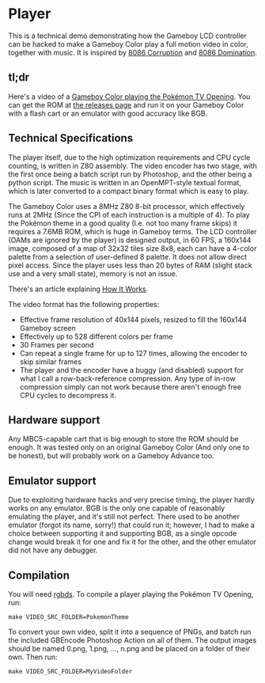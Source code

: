 # Player

This is a technical demo demonstrating how the Gameboy LCD controller can be hacked to make a Gameboy Color play a full motion video in color, together with music. It is inspired by [8086 Corruption](http://www.youtube.com/watch?v=H1p1im_2uf4) and [8086 Domination](http://www.youtube.com/watch?v=MWdG413nNkI).

## tl;dr
Here's a video of a [Gameboy Color playing the Pokémon TV Opening](http://www.youtube.com/watch?v=b6jtn71MWFI). You can get the ROM at [the releases page](https://github.com/LIJI32/GBVideoPlayer/releases) and run it on your Gameboy Color with a flash cart or an emulator with good accuracy like BGB.

## Technical Specifications
The player itself, due to the high optimization requirements and CPU cycle counting, is written in Z80 assembly. The video encoder has two stage, with the first once being a batch script run by Photoshop, and the other being a python script. The music is written in an OpenMPT-style textual format, which is later converted to a compact binary format which is easy to play.

The Gameboy Color uses a 8MHz Z80 8-bit processor, which effectively runs at 2MHz (Since the CPI of each instruction is a multiple of 4). To play the Pokémon theme in a good quality (I.e. not too many frame skips) it requires a 7.6MB ROM, which is huge in Gameboy terms. The LCD controller (OAMs are ignored by the player) is designed output, in 60 FPS, a 160x144 image, composed of a map of 32x32 tiles size 8x8, each can have a 4-color palette from a selection of user-defined 8 palette. It does not allow direct pixel access. Since the player uses less than 20 bytes of RAM (slight stack use and a very small state), memory is not an issue.

There's an article explaining [How It Works](How+It+Works.md).

The video format has the following properties:

 * Effective frame resolution of 40x144 pixels, resized to fill the 160x144 Gameboy screen
 * Effectively up to 528 different colors per frame
 * 30 Frames per second
 * Can repeat a single frame for up to 127 times, allowing the encoder to skip similar frames
 * The player and the encoder have a buggy (and disabled) support for what I call a row-back-reference compression. Any type of in-row compression simply can not work because there aren't enough free CPU cycles to decompress it.

## Hardware support
Any MBC5-capable cart that is big enough to store the ROM should be enough. It was tested only on an original Gameboy Color (And only one to be honest), but will probably work on a Gameboy Advance too.

## Emulator support
Due to exploiting hardware hacks and very precise timing, the player hardly works on any emulator. BGB is the only one capable of reasonably emulating the player, and it's still not perfect. There used to be another emulator (forgot its name, sorry!) that could run it; however, I had to make a choice between supporting it and supporting BGB, as a single opcode change would break it for one and fix it for the other, and the other emulator did not have any debugger.

## Compilation
You will need [rgbds](https://github.com/bentley/rgbds/releases/). To compile a player playing the Pokémon TV Opening, run:

    make VIDEO_SRC_FOLDER=PokemonTheme

To convert your own video, split it into a sequence of PNGs, and batch run the included GBEncode Photoshop Action on all of them. The output images should be named 0.png, 1.png, ..., n.png and be placed on a folder of their own. Then run:

    make VIDEO_SRC_FOLDER=MyVideoFolder